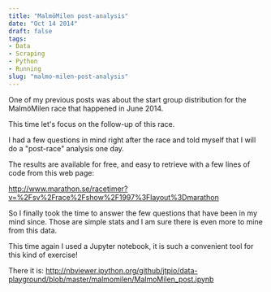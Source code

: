 ```yaml
---
title: "MalmöMilen post-analysis"
date: "Oct 14 2014"
draft: false
tags:
- Data
- Scraping
- Python
- Running
slug: "malmo-milen-post-analysis"
---
```


One of my previous posts was about the start group distribution for the MalmöMilen race that happened in June 2014.

This time let's focus on the follow-up of this race.

I had a few questions in mind right after the race and told myself that I will do a "post-race" analysis one day.

The results are available for free, and easy to retrieve with a few lines of code from this web page:

http://www.marathon.se/racetimer?v=%2Fsv%2Frace%2Fshow%2F1997%3Flayout%3Dmarathon

So I finally took the time to answer the few questions that have been in my mind since. Those are simple stats and I am sure there is even more to mine from this data.

This time again I used a Jupyter notebook, it is such a convenient tool for this kind of exercise!

There it is: http://nbviewer.ipython.org/github/jtpio/data-playground/blob/master/malmomilen/MalmoMilen_post.ipynb
